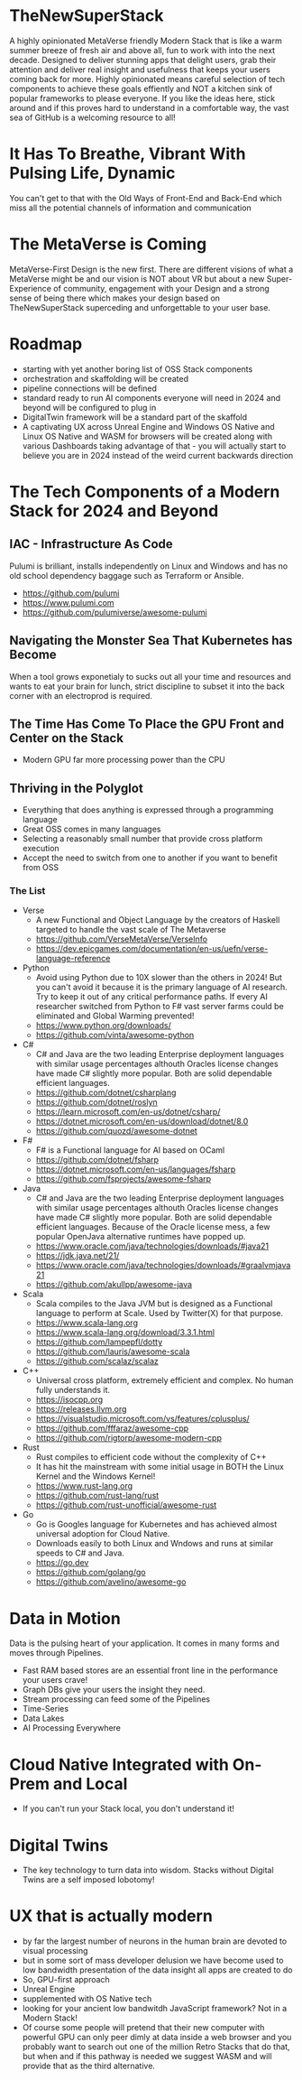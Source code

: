 # TheNewSuperStack

A highly opinionated MetaVerse friendly Modern Stack that is like a warm summer breeze of fresh air and above all, fun to work with into the next decade. Designed to deliver stunning apps that delight users, grab their attention and deliver real insight and usefulness that keeps your users coming back for more. Highly opinionated means careful selection of tech components to achieve these goals effiently and NOT a kitchen sink of popular frameworks to please everyone. If you like the ideas here, stick around and if this proves hard to understand in a comfortable way, the vast sea of GitHub is a welcoming resource to all!



# It Has To Breathe, Vibrant With Pulsing Life, Dynamic

You can't get to that with the Old Ways of Front-End and Back-End which miss all the potential channels of information and communication

# The MetaVerse is Coming

MetaVerse-First Design is the new first. There are different visions of what a MetaVerse might be and our vision is NOT about VR but about a new Super-Experience of community, engagement with your Design and a strong sense of being there which makes your design based on TheNewSuperStack superceding and unforgettable to your user base.

# Roadmap

- starting with yet another boring list of OSS Stack components
- orchestration and skaffolding will be created
- pipeline connections will be defined
- standard ready to run AI components everyone will need in 2024 and beyond will be configured to plug in
- DigitalTwin framework will be a standard part of the skaffold
- A captivating UX across Unreal Engine and Windows OS Native and Linux OS Native and WASM for browsers will be created along with various Dashboards taking advantage of that - you will actually start to believe you are in 2024 instead of the weird current backwards direction

# The Tech Components of a Modern Stack for 2024 and Beyond

## IAC - Infrastructure As Code

Pulumi is brilliant, installs independently on Linux and Windows and has no old school dependency baggage such as Terraform or Ansible.

- https://github.com/pulumi
- https://www.pulumi.com
- https://github.com/pulumiverse/awesome-pulumi

## Navigating the Monster Sea That Kubernetes has Become

When a tool grows exponetialy to sucks out all your time and resources and wants to eat your brain for lunch, strict discipline to subset it into the back corner with an electroprod is required.

## The Time Has Come To Place the GPU Front and Center on the Stack

- Modern GPU far more processing power than the CPU

## Thriving in the Polyglot

- Everything that does anything is expressed through a programming language
- Great OSS comes in many languages
- Selecting a reasonably small number that provide cross platform execution
- Accept the need to switch from one to another if you want to benefit from OSS

### The List

- Verse
  - A new Functional and Object Language by the creators of Haskell targeted to handle the vast scale of The Metaverse
  - https://github.com/VerseMetaVerse/VerseInfo
  - https://dev.epicgames.com/documentation/en-us/uefn/verse-language-reference
- Python
  - Avoid using Python due to 10X slower than the others in 2024! But you can't avoid it because it is the primary language of AI research. Try to keep it out of any critical performance paths. If every AI researcher switched from Python to F# vast server farms could be eliminated and Global Warming prevented!
  - https://www.python.org/downloads/
  - https://github.com/vinta/awesome-python
- C#
  - C# and Java are the two leading Enterprise deployment languages with similar usage percentages althouth Oracles license changes have made C# slightly more popular. Both are solid dependable efficient languages.
  - https://github.com/dotnet/csharplang
  - https://github.com/dotnet/roslyn
  - https://learn.microsoft.com/en-us/dotnet/csharp/
  - https://dotnet.microsoft.com/en-us/download/dotnet/8.0
  - https://github.com/quozd/awesome-dotnet
- F#
  - F# is a Functional language for AI based on OCaml
  - https://github.com/dotnet/fsharp
  - https://dotnet.microsoft.com/en-us/languages/fsharp
  - https://github.com/fsprojects/awesome-fsharp
- Java
  - C# and Java are the two leading Enterprise deployment languages with similar usage percentages althouth Oracles license changes have made C# slightly more popular. Both are solid dependable efficient languages. Because of the Oracle license mess, a few popular OpenJava alternative runtimes have popped up.
  - https://www.oracle.com/java/technologies/downloads/#java21
  - https://jdk.java.net/21/
  - https://www.oracle.com/java/technologies/downloads/#graalvmjava21
  - https://github.com/akullpp/awesome-java
- Scala
  - Scala compiles to the Java JVM but is designed as a Functional language to perform at Scale. Used by Twitter(X) for that purpose.
  - https://www.scala-lang.org
  - https://www.scala-lang.org/download/3.3.1.html
  - https://github.com/lampepfl/dotty
  - https://github.com/lauris/awesome-scala
  - https://github.com/scalaz/scalaz
- C++
  - Universal cross platform, extremely efficient and complex. No human fully understands it.
  - https://isocpp.org
  - https://releases.llvm.org
  - https://visualstudio.microsoft.com/vs/features/cplusplus/
  - https://github.com/fffaraz/awesome-cpp
  - https://github.com/rigtorp/awesome-modern-cpp
- Rust
  - Rust compiles to efficient code without the complexity of C++
  - It has hit the mainstream with some initial usage in BOTH the Linux Kernel and the Windows Kernel!
  - https://www.rust-lang.org
  - https://github.com/rust-lang/rust
  - https://github.com/rust-unofficial/awesome-rust
- Go
  - Go is Googles language for Kubernetes and has achieved almost universal adoption for Cloud Native.
  - Downloads easily to both Linux and Wndows and runs at similar speeds to C# and Java.
  - https://go.dev
  - https://github.com/golang/go
  - https://github.com/avelino/awesome-go

# Data in Motion

Data is the pulsing heart of your application. It comes in many forms and moves through Pipelines.

- Fast RAM based stores are an essential front line in the performance your users crave!
- Graph DBs give your users the insight they need.
- Stream processing can feed some of the Pipelines
- Time-Series
- Data Lakes
- AI Processing Everywhere

# Cloud Native Integrated with On-Prem and Local

- If you can't run your Stack local, you don't understand it!

# Digital Twins

- The key technology to turn data into wisdom. Stacks without Digital Twins are a self imposed lobotomy!

# UX that is actually modern

- by far the largest number of neurons in the human brain are devoted to visual processing
- but in some sort of mass developer delusion we have become used to low bandwidth presentation of the data insight all apps are created to do
- So, GPU-first approach
- Unreal Engine
- supplemented with OS Native tech
- looking for your ancient low bandwitdh JavaScript framework? Not in a Modern Stack!
- Of course some people will pretend that their new computer with powerful GPU can only peer dimly at data inside a web browser and you probably want to search out one of the million Retro Stacks that do that, but when and if this pathway is needed we suggest WASM and will provide that as the third alternative.




